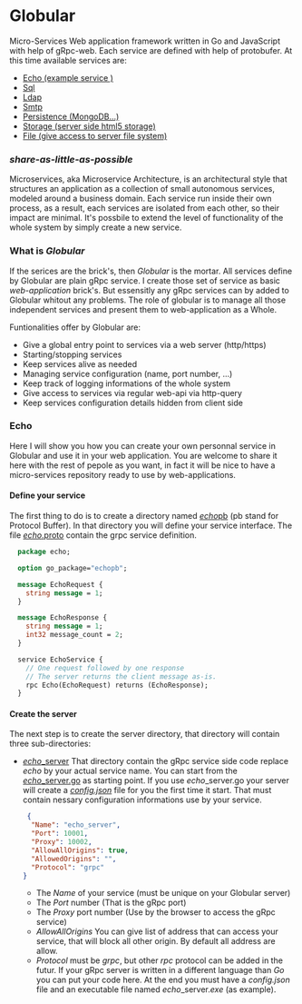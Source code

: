 # Globular
Micro-Services Web application framework written in Go and JavaScript with help of gRpc-web. Each service are defined with help of protobufer. At this time available services are:

* [Echo (example service )](https://github.com/davecourtois/globulehub/tree/master#Echo)
* [Sql](https://github.com/davecourtois/globulehub/tree/master/sql)
* [Ldap](https://github.com/davecourtois/globulehub/tree/master/ldap)
* [Smtp](https://github.com/davecourtois/globulehub/tree/master/smtp)
* [Persistence (MongoDB...)](https://github.com/davecourtois/globulehub/tree/master/persistence)
* [Storage (server side html5 storage)](https://github.com/davecourtois/globulehub/tree/master/storage)
* [File (give access to server file system)](https://github.com/davecourtois/globulehub/tree/master/file)

###  *share-as-little-as-possible*
Microservices, aka Microservice Architecture, is an architectural style that structures an application as a collection of small autonomous services, modeled around a business domain. Each service run inside their own process, as a result, each services are isolated from each other, so their impact are minimal. It's possbile to extend the level of functionality of the whole system by simply create a new service.
### What is *Globular*
If the serices are the brick's, then *Globular* is the mortar. All services define by Globular are plain gRpc service. I create those set of service as basic *web-application* brick's. But essensitly any gRpc services can by added to Globular whitout any problems. The role of globular is to manage all those independent services and present them to web-application as a Whole. 

Funtionalities offer by Globular are:

* Give a global entry point to services via a web server (http/https)
* Starting/stopping services
* Keep services alive as needed
* Managing service configuration (name, port number, ...)
* Keep track of logging informations of the whole system
* Give access to services via regular web-api via http-query
* Keep services configuration details hidden from client side

### Echo
Here I will show you how you can create your own personnal service in Globular and use it in your web application. You are welcome to share it here with the rest of pepole as you want, in fact it will be nice to have a micro-services repository ready to use by web-applications.
#### Define your service
The first thing to do is to create a directory named [*echo*pb](https://github.com/davecourtois/Globular/blob/master/echo/echopb) (pb stand for Protocol Buffer). In that directory you will define your service interface. The file [*echo*.proto](https://github.com/davecourtois/Globular/blob/master/echo/echopb/echo.proto) contain the grpc service definition.
```proto
  package echo;

  option go_package="echopb";

  message EchoRequest {
    string message = 1;
  }

  message EchoResponse {
    string message = 1;
    int32 message_count = 2;
  }

  service EchoService {
    // One request followed by one response
    // The server returns the client message as-is.
    rpc Echo(EchoRequest) returns (EchoResponse);
  }
```
#### Create the server
The next step is to create the server directory, that directory will contain three sub-directories:
* [*echo*_server](https://github.com/davecourtois/Globular/tree/master/echo/echo_server) That directory contain the gRpc service side code replace *echo* by your actual service name. You can start from the [*echo*_server.go](https://github.com/davecourtois/Globular/blob/master/echo/echo_server/echo_server.go) as starting point. If you use *echo*_server.go your server will create a [*config.json*](https://github.com/davecourtois/Globular/blob/master/echo/echo_server/config.json) file for you the first time it start. That must contain nessary configuration informations use by your service. 
  ``` JSON
   {
    "Name": "echo_server",
    "Port": 10001,
    "Proxy": 10002,
    "AllowAllOrigins": true,
    "AllowedOrigins": "",
    "Protocol": "grpc"
  }
  ```
  * The *Name* of your service (must be unique on your Globular server)
  * The *Port* number (That is the gRpc port)
  * The *Proxy* port number (Use by the browser to access the gRpc service)
  * *AllowAllOrigins* You can give list of address that can access your service, that will block all other origin. By default all address are allow.
  * *Protocol* must be *grpc*, but other *rpc* protocol can be added in the futur.
  If your gRpc server is written in a different language than *Go* you can put your code here. At the end you must have a *config.json* file and an executable file named *echo*_server.*exe* (as example).
  

